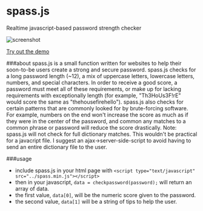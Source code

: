 spass.js
========

Realtime javascript-based password strength checker

![screenshot](http://i.imgur.com/7diop2m.gif)

[Try out the demo](http://codezombie.github.io/spass.js)

###about
spass.js is a small function written for websites to help their soon-to-be users create a strong and secure password.
spass.js checks for a long password length (~12), a mix of uppercase letters, lowercase letters, numbers, and special characters. In order to receive a good score, a password must meet all of these requirements, or make up for lacking requirements with exceptionally length (for example, "Th3HoUs3F!rE" would score the same as "thehousefirehello"). spass.js also checks for certain patterns that are commonly looked for by brute-forcing software. For example, numbers on the end won't increase the score as much as if they were in the center of the password, and common any matches to a common phrase or password will reduce the score drastically. Note: spass.js will not check for full dictionary matches. This wouldn't be practical for a javacript file. I suggest an ajax->server-side-script to avoid having to send an entire dictionary file to the user.

###usage
+ include spass.js in your html page with `<script type="text/javascript" src="../spass.min.js"></script>`
+ then in your javascript, `data = checkpassword(password);` will return an array of data.
+ the first value, `data[0]`, will be the numeric score given to the password.
+ the second value, `data[1]` will be a string of tips to help the user.
